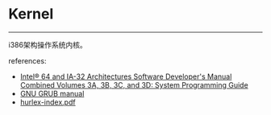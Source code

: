 # Kernel
---

i386架构操作系统内核。

references:  
* [Intel® 64 and IA-32 Architectures Software Developer's Manual Combined Volumes 3A, 3B, 3C, and 3D: System Programming Guide](https://software.intel.com/sites/default/files/managed/a4/60/325384-sdm-vol-3abcd.pdf)  
* [GNU GRUB manual](https://www.gnu.org/software/grub/manual/grub/grub.pdf)  
* [hurlex-index.pdf](https://github.com/hurley25/hurlex-doc/raw/master/doc/hurlex-index.pdf)  

